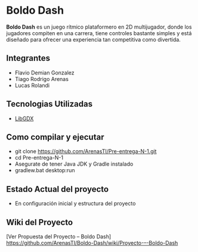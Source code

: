# Boldo Dash

**Boldo Dash** es un juego rítmico plataformero en 2D multijugador, donde los jugadores compiten en una carrera, tiene controles bastante simples y está diseñado para ofrecer una experiencia tan competitiva como divertida.

## Integrantes 

- Flavio Demian Gonzalez
- Tiago Rodrigo Arenas
- Lucas Rolandi

## Tecnologias Utilizadas

- [LibGDX](https://libgdx.com/)

## Como compilar y ejecutar

- git clone https://github.com/ArenasTI/Pre-entrega-N-1.git
- cd Pre-entrega-N-1
- Asegurate de tener Java JDK y Gradle instalado
- gradlew.bat desktop:run

## Estado Actual del proyecto

- En configuración inicial y estructura del proyecto

## Wiki del Proyecto
[Ver Propuesta del Proyecto – Boldo Dash] https://github.com/ArenasTI/Boldo-Dash/wiki/Proyecto-–-Boldo-Dash
